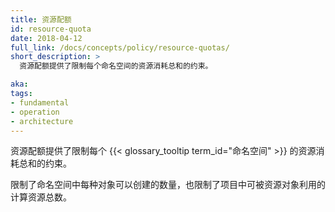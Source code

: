 ```yaml
---
title: 资源配额
id: resource-quota
date: 2018-04-12
full_link: /docs/concepts/policy/resource-quotas/
short_description: >
  资源配额提供了限制每个命名空间的资源消耗总和的约束。

aka: 
tags:
- fundamental
- operation
- architecture
---
```


<!--
---
title: Resource Quotas
id: resource-quota
date: 2018-04-12
full_link: /docs/concepts/policy/resource-quotas/
short_description: >
  Provides constraints that limit aggregate resource consumption per namespace.

aka: 
tags:
- fundamental
- operation
- architecture
---
-->

<!--
 Provides constraints that limit aggregate resource consumption per {{< glossary_tooltip term_id="namespace" >}}.
-->

资源配额提供了限制每个 {{< glossary_tooltip term_id="命名空间" >}} 的资源消耗总和的约束。

<!--more--> 

<!--
Limits the quantity of objects that can be created in a namespace by type, as well as the total amount of compute resources that may be consumed by resources in that project.
-->

限制了命名空间中每种对象可以创建的数量，也限制了项目中可被资源对象利用的计算资源总数。


